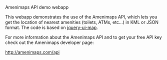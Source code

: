 Amenimaps API demo webapp

This webapp demonstrates the use of the Amenimaps API, which lets you get the location of nearest amenities (toilets, ATMs, etc...) in KML or JSON format. The code is based on  <a href="https://code.google.com/p/jquery-ui-map">jquery-ui-map</a>.


For more information about the Amenimaps API and to get your free API key check out the Amenimaps developer page:

http://amenimaps.com/api
